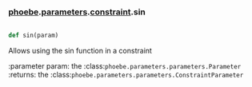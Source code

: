 ### [phoebe](phoebe.md).[parameters](phoebe.parameters.md).[constraint](phoebe.parameters.constraint.md).sin

```py

def sin(param)

```



Allows using the sin function in a constraint

:parameter param: the :class:`phoebe.parameters.parameters.Parameter`
:returns: the :class:`phoebe.parameters.parameters.ConstraintParameter`

